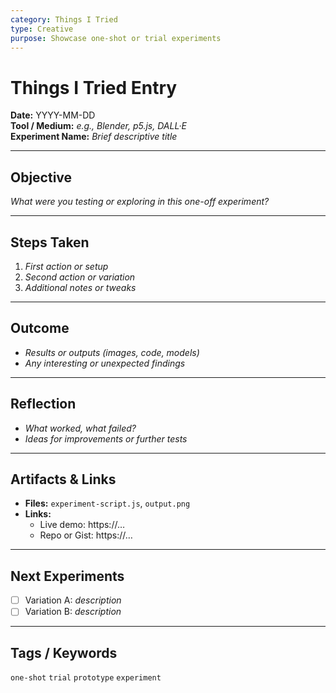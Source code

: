 ```yaml
---
category: Things I Tried
type: Creative
purpose: Showcase one-shot or trial experiments
---
```


# Things I Tried Entry

**Date:** YYYY-MM-DD  
**Tool / Medium:** _e.g., Blender, p5.js, DALL·E_  
**Experiment Name:** _Brief descriptive title_

---

## Objective
_What were you testing or exploring in this one-off experiment?_

---

## Steps Taken
1. _First action or setup_  
2. _Second action or variation_  
3. _Additional notes or tweaks_

---

## Outcome
- _Results or outputs (images, code, models)_  
- _Any interesting or unexpected findings_

---

## Reflection
- _What worked, what failed?_  
- _Ideas for improvements or further tests_

---

## Artifacts & Links
- **Files:** `experiment-script.js`, `output.png`  
- **Links:**  
  - Live demo: https://…  
  - Repo or Gist: https://…

---

## Next Experiments
- [ ] Variation A: _description_  
- [ ] Variation B: _description_

---

## Tags / Keywords
`one-shot` `trial` `prototype` `experiment`
